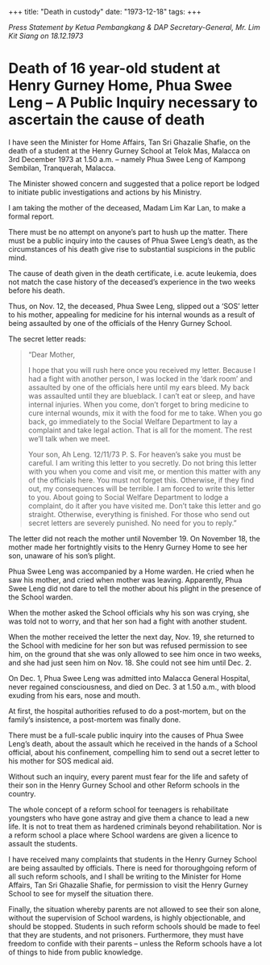+++ 
title: "Death in custody"
date: "1973-12-18"
tags:
+++

_Press Statement by Ketua Pembangkang & DAP Secretary-General, Mr. Lim Kit Siang on 18.12.1973_

# Death of 16 year-old student at Henry Gurney Home, Phua Swee Leng – A Public Inquiry necessary to ascertain the cause of death

I have seen the Minister for Home Affairs, Tan Sri Ghazalie Shafie, on the death of a student at the Henry Gurney School at Telok Mas, Malacca on 3rd December 1973 at 1.50 a.m. – namely Phua Swee Leng of Kampong Sembilan, Tranquerah, Malacca.

The Minister showed concern and suggested that a police report be lodged to initiate public investigations and actions by his Ministry. 

I am taking the mother of the deceased, Madam Lim Kar Lan, to make a formal report.

There must be no attempt on anyone’s part to hush up the matter. There must be a public inquiry into the causes of Phua Swee Leng’s death, as the circumstances of his death give rise to substantial suspicions in the public mind.</u>

The cause of death given in the death certificate, i.e. acute leukemia, does not match the case history of the deceased’s experience in the two weeks before his death.

Thus, on Nov. 12, the deceased, Phua Swee Leng, slipped out a ‘SOS’ letter to his mother, appealing for medicine for his internal wounds as a result of being assaulted by one of the officials of the Henry Gurney School.

The secret letter reads: 



<blockquote>“Dear Mother, 

I hope that you will rush here once you received my letter. Because I had a fight with another person, I was locked in the ‘dark room’ and assaulted by one of the officials here until my ears bleed. My back was assaulted until they are blueblack. I can’t eat or sleep, and have internal injuries. When you come, don’t forget to bring medicine to cure internal wounds, mix it with the food for me to take. When you go back, go immediately to the Social Welfare Department to lay a complaint and take legal action. That is all for the moment. The rest we’ll talk when we meet.

Your son, 
Ah Leng. 12/11/73
P. S.
For heaven’s sake you must be careful. I am writing this letter to you secretly. Do not bring this letter with you when you come and visit me, or mention this matter with any of the officials here. You must not forget this. Otherwise, if they find out, my consequences will be terrible. I am forced to write this letter to you. About going to Social Welfare Department to lodge a complaint, do it after you have visited me. Don’t take this letter and go straight. Otherwise, everything is finished. For those who send out secret letters are severely punished. No need for you to reply.”</blockquote>

The letter did not reach the mother until November 19. On November 18, the mother made her fortnightly visits to the Henry Gurney Home to see her son, unaware of his son’s plight. 

Phua Swee Leng was accompanied by a Home warden. He cried when he saw his mother, and cried when mother was leaving. Apparently, Phua Swee Leng did not dare to tell the mother about his plight in the presence of the School warden.

When the mother asked the School officials why his son was crying, she was told not to worry, and that her son had a fight with another student.

When the mother received the letter the next day, Nov. 19, she returned to the School with medicine for her son but was refused permission to see him, on the ground that she was only allowed to see him once in two weeks, and she had just seen him on Nov. 18. She could not see him until Dec. 2.

On Dec. 1, Phua Swee Leng was admitted into Malacca General Hospital, never regained consciousness, and died on Dec. 3 at 1.50 a.m., with blood exuding from his ears, nose and mouth.

At first, the hospital authorities refused to do a post-mortem, but on the family’s insistence, a post-mortem was finally done. 

There must be a full-scale public inquiry into the causes of Phua Swee Leng’s death, about the assault which he received in the hands of a School official, about his confinement, compelling him to send out a secret letter to his mother for SOS medical aid. 

Without such an inquiry, every parent must fear for the life and safety of their son in the Henry Gurney School and other Reform schools in the country.

The whole concept of a reform school for teenagers is rehabilitate youngsters who have gone astray and give them a chance to lead a new life. It is not to treat them as hardened criminals beyond rehabilitation. Nor is a reform school a place where School wardens are given a licence to assault the students. 

I have received many complaints that students in the Henry Gurney School are being assaulted by officials. There is need for thoroughgoing reform of all such reform schools, and I shall be writing to the Minister for Home Affairs, Tan Sri Ghazalie Shafie, for permission to visit the Henry Gurney School to see for myself the situation there.

Finally, the situation whereby parents are not allowed to see their son alone, without the supervision of School wardens, is highly objectionable, and should be stopped. Students in such reform schools should be made to feel that they are students, and not prisoners. Furthermore, they must have freedom to confide with their parents – unless the Reform schools have a lot of things to hide from public knowledge.
 
